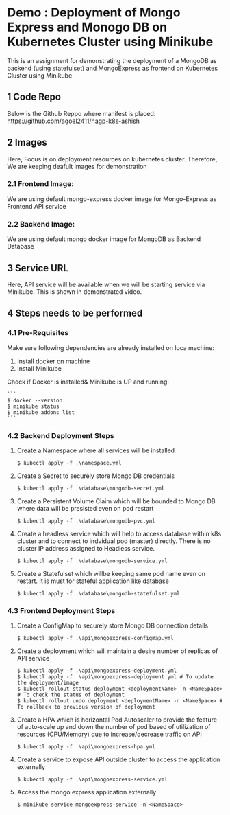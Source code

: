 # Demo : Deployment of Mongo Express and Monogo DB on Kubernetes Cluster using Minikube

This is an assignment for demonstrating the deployment of a MongoDB as backend (using statefulset)  and MongoExpress as frontend on Kubernetes Cluster using Minikube


## 1 Code Repo

Below is the Github Reppo where manifest is placed: https://github.com/agoel2411/nagp-k8s-ashish


## 2 Images

Here, Focus is on deployment resources on kubernetes cluster. Therefore, We are keeping deafult images for demonstration

### 2.1 Frontend Image:
We are using default mongo-express docker image for Mongo-Express as Frontend API service

### 2.2 Backend Image:
We are using default mongo docker image for MongoDB as Backend Database


## 3 Service URL

Here, API service will be available when we will be starting service via Minikube. This is shown in demonstrated video.


## 4 Steps needs to be performed

### 4.1 Pre-Requisites

Make sure following dependencies are already installed on loca machine:

1. Install docker on machine
2. Install Minikube

Check if Docker is installed& Minikube is UP and running:

    ```
    $ docker --version
    $ minikube status
    $ minikube addons list
    ```

### 4.2 Backend Deployment Steps 

1. Create a Namespace where all services will be installed

    ```
    $ kubectl apply -f .\namespace.yml
    ```

2. Create a Secret to securely store Mongo DB credentials

    ```
    $ kubectl apply -f .\database\mongodb-secret.yml
    ```
3. Create a Persistent Volume Claim which will be bounded to Mongo DB where data will be presisted even on pod restart

    ```
    $ kubectl apply -f .\database\mongodb-pvc.yml
    ```
4. Create a headless service which will help to access database within k8s cluster and to connect to indvidual pod (master) directly. There is no cluster IP address assigned to Headless service.

    ```
    $ kubectl apply -f .\database\mongodb-service.yml
    ```
5. Create a Statefulset which willbe keeping same pod name even on restart. It is must for stateful application like database

    ```
    $ kubectl apply -f .\database\mongodb-statefulset.yml
    ```

### 4.3 Frontend Deployment Steps 

1. Create a ConfigMap to securely store Mongo DB connection details

    ```
    $ kubectl apply -f .\api\mongoexpress-configmap.yml
    ```
2. Create a deployment which will maintain a desire number of replicas of API service

    ```
    $ kubectl apply -f .\api\mongoexpress-deployment.yml
    $ kubectl apply -f .\api\mongoexpress-deployment.yml # To update the deployment/image
    $ kubectl rollout status deployment <deploymentName> -n <NameSpace> # To check the status of deployment
    $ kubectl rollout undo deployment <deploymentName> -n <NameSpace> # To rollback to previous version of deployment
    ```
3. Create a HPA which is horizontal Pod Autoscaler to provide the feature of auto-scale up and down the number of pod based of utilization of resources (CPU/Memory) due to increase/decrease traffic on API

    ```
    $ kubectl apply -f .\api\mongoexpress-hpa.yml
    ```
4. Create a service to expose API outside cluster to access the application externally

    ```
    $ kubectl apply -f .\api\mongoexpress-service.yml
    ```

5. Access the mongo express application externally

    ```
    $ minikube service mongoexpress-service -n <NameSpace>
    ```

